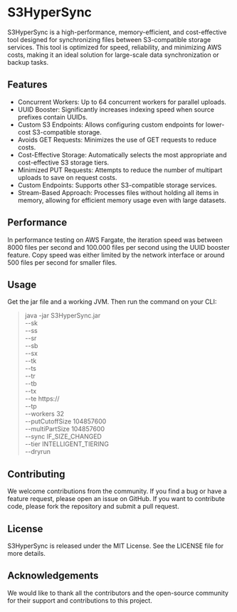 # S3HyperSync

S3HyperSync is a high-performance, memory-efficient, and cost-effective tool designed for synchronizing files between
S3-compatible storage services. This tool is optimized for speed, reliability, and
minimizing AWS costs, making it an ideal solution for large-scale data synchronization or backup tasks.

## Features

- Concurrent Workers: Up to 64 concurrent workers for parallel uploads.
- UUID Booster: Significantly increases indexing speed when source prefixes contain UUIDs.
- Custom S3 Endpoints: Allows configuring custom endpoints for lower-cost S3-compatible storage.
- Avoids GET Requests: Minimizes the use of GET requests to reduce costs.
- Cost-Effective Storage: Automatically selects the most appropriate and cost-effective S3 storage tiers.
- Minimized PUT Requests: Attempts to reduce the number of multipart uploads to save on request costs.
- Custom Endpoints: Supports other S3-compatible storage services.
- Stream-Based Approach: Processes files without holding all items in memory, allowing for efficient memory usage even
  with large datasets.

## Performance
In performance testing on AWS Fargate, the iteration speed was between 8000 files per second and 100.000 files per second using the
UUID booster feature.
Copy speed was either limited by the network interface or around 500 files per second for smaller files.

## Usage

Get the jar file and a working JVM. Then run the command on your CLI:

> java -jar S3HyperSync.jar \
> --sk <source-s3-key> \
> --ss <source-s3-secret> \
> --sr <source-s3-region> \
> --sb <source-s3-bucket> \
> --sx <source-s3-prefix> \
> --tk <target-r2-key> \
> --ts <target-r2-secret> \
> --tr <target-r2-region> \
> --tb <target-r2-bucket> \
> --tx <target-r2-prefix> \
> --te https://<custom-r2-endpoint> \
> --tp \
> --workers 32 \
> --putCutoffSize 104857600 \
> --multiPartSize 104857600 \
> --sync IF_SIZE_CHANGED \
> --tier INTELLIGENT_TIERING \
> --dryrun

## Contributing

We welcome contributions from the community. If you find a bug or have a feature request, please open an issue on
GitHub. If you want to contribute code, please fork the repository and submit a pull request.

## License

S3HyperSync is released under the MIT License. See the LICENSE file for more details.

## Acknowledgements

We would like to thank all the contributors and the open-source community for their support and contributions to this
project.
